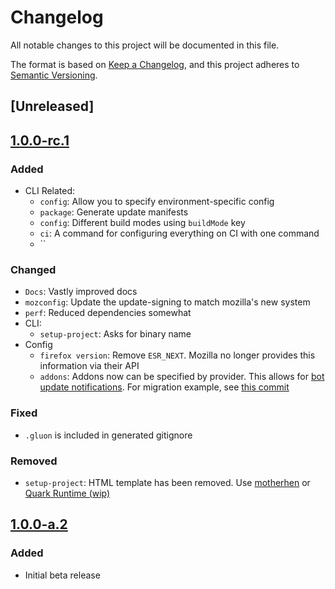 # Changelog

All notable changes to this project will be documented in this file.

The format is based on [Keep a Changelog](https://keepachangelog.com/en/1.0.0/),
and this project adheres to [Semantic Versioning](https://semver.org/spec/v2.0.0.html).

## [Unreleased]

## [1.0.0-rc.1]

### Added
- CLI Related:
    - `config`: Allow you to specify environment-specific config
    - `package`: Generate update manifests
    - `config`: Different build modes using `buildMode` key
    - `ci`: A command for configuring everything on CI with one command
    - ``

### Changed

- `Docs`: Vastly improved docs
- `mozconfig`: Update the update-signing to match mozilla's new system
- `perf`: Reduced dependencies somewhat
- CLI:
    - `setup-project`: Asks for binary name
- Config
    - `firefox version`: Remove `ESR_NEXT`. Mozilla no longer provides this information via their API
    - `addons`: Addons now can be specified by provider. This allows for [bot update notifications](https://github.com/pulse-browser/update-bot). For migration example, see [this commit](https://github.com/pulse-browser/browser/commit/2ca3b2606299ef03e2adbcf43974bbe6ec8c2eea)

### Fixed
- `.gluon` is included in generated gitignore

### Removed
- `setup-project`: HTML template has been removed. Use [motherhen](https://github.com/ajvincent/motherhen) or [Quark Runtime (wip)](https://github.com/quark-platform/runtime)

## [1.0.0-a.2]

### Added

- Initial beta release

[1.0.0-rc.1]: https://github.com/pulse-browser/gluon/compare/v1.0.0-a.2...v1.0.0-rc.1
[1.0.0-a.2]: https://github.com/pulse-browser/gluon/compare/v1.0.0-a.1...v1.0.0-a.2
